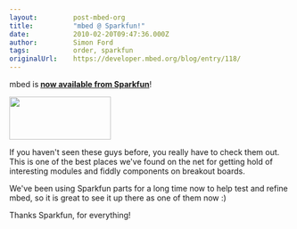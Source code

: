 ```yaml
---
layout:         post-mbed-org
title:          "mbed @ Sparkfun!"
date:           2010-02-20T09:47:36.000Z
author:         Simon Ford
tags:           order, sparkfun
originalUrl:    https://developer.mbed.org/blog/entry/118/
---
```


<p>mbed is<strong> <a href="http://www.sparkfun.com/commerce/product_info.php?products_id=9564">now available from Sparkfun</a></strong>!</p>
<p><a href="http://www.sparkfun.com/commerce/product_info.php?products_id=9564"><img alt="" height="77" src="http://mbed.org/media/uploads/simon/sparkfun.png" width="182"></a>
</p>
<p>If you haven&apos;t seen these guys before, you really have to check them
  out. This is one of the best places we&apos;ve found on the net for getting
  hold of interesting modules and fiddly components on breakout boards.</p>
<p>We&apos;ve been using Sparkfun parts for a long time now to help test
  and refine mbed, so it is great to see it up there as one of them now :)</p>
<p>Thanks Sparkfun, for everything!</p>
